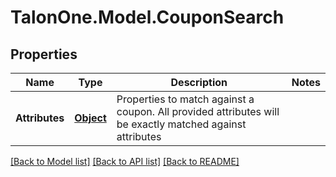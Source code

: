 
# TalonOne.Model.CouponSearch

## Properties

Name | Type | Description | Notes
------------ | ------------- | ------------- | -------------
**Attributes** | [**Object**](.md) | Properties to match against a coupon. All provided attributes will be exactly matched against attributes | 

[[Back to Model list]](../README.md#documentation-for-models)
[[Back to API list]](../README.md#documentation-for-api-endpoints)
[[Back to README]](../README.md)

